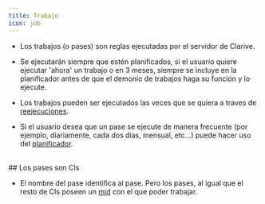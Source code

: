 ```yaml
---
title: Trabajo
icon: job
---
```


* Los trabajos (o pases) son reglas ejecutadas por el servidor de Clarive.

* Se ejecutarán siempre que estén planificados, si el usuario quiere ejecutar 'ahora' un trabajo o en 3 meses, siempre se incluye en la planificador antes de que el demonio de trabajos haga su función y lo ejecute.

* Los trabajos pueden ser ejecutados las veces que se quiera a traves de [reejecuciones](es/Conceptos/rerun).

* Si el usuario desea que un pase se ejecute de manera frecuente (por ejemplo, diariamente, cada dos dias, mensual, etc...) puede hacer uso del [planificador](es/Conceptos/scheduler).

<br />
## Los pases son CIs

* El nombre del pase identifica al pase. Pero los pases, al igual que el resto de CIs poseen un [mid](es/Conceptos/mid) con el que poder trabajar.
